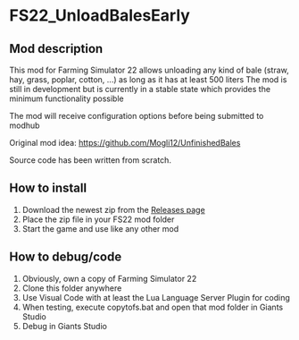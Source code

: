 # FS22_UnloadBalesEarly

## Mod description

This mod for Farming Simulator 22 allows unloading any kind of bale (straw, hay, grass, poplar, cotton, ...) as long as it has at least 500 liters
The mod is still in development but is currently in a stable state which provides the minimum functionality possible

The mod will receive configuration options before being submitted to modhub

Original mod idea: https://github.com/Mogli12/UnfinishedBales

Source code has been written from scratch.

## How to install

1. Download the newest zip from the [Releases page](https://github.com/Timmeey86/FS22_UnloadBalesEarly/releases)
1. Place the zip file in your FS22 mod folder
1. Start the game and use like any other mod

## How to debug/code

1. Obviously, own a copy of Farming Simulator 22
1. Clone this folder anywhere
1. Use Visual Code with at least the Lua Language Server Plugin for coding
1. When testing, execute copytofs.bat and open that mod folder in Giants Studio
1. Debug in Giants Studio
